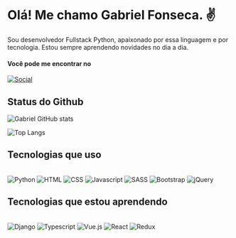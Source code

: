 
# Olá! Me chamo Gabriel Fonseca. ✌️

Sou desenvolvedor Fullstack Python, apaixonado por essa linguagem e por tecnologia. Estou sempre aprendendo novidades no dia a dia.

#### Você pode me encontrar no
[![Social](https://img.shields.io/badge/LinkedIn-0077B5?style=for-the-badge&logo=linkedin&logoColor=white)](https://www.linkedin.com/in/gabriel-fonseca-622078260/)

## Status do Github

![Gabriel GitHub stats](https://github-readme-stats.vercel.app/api?username=gabriel-f-s&show_icons=true&theme=dark)

![Top Langs](https://github-readme-stats.vercel.app/api/top-langs/?username=gabriel-f-s&layout=donut)

## Tecnologias que uso

<div style="display: inline_block"><br/>
    <img style="align: center" alt="Python" src="https://img.shields.io/badge/Python-3776AB?style=for-the-badge&logo=python&logoColor=white">
    <img style="align: center" alt="HTML" src="https://img.shields.io/badge/HTML5-E34F26?style=for-the-badge&logo=html5&logoColor=white">
    <img style="align: center" alt="CSS" src="https://img.shields.io/badge/CSS3-1572B6?style=for-the-badge&logo=css3&logoColor=white">
    <img style="align: center" alt="Javascript" src="https://img.shields.io/badge/JavaScript-F7DF1E?style=for-the-badge&logo=javascript&logoColor=black">
    <img style="align: center" alt="SASS" src="https://img.shields.io/badge/Sass-CC6699?style=for-the-badge&logo=sass&logoColor=white">
    <img style="align: center" alt="Bootstrap" src="https://img.shields.io/badge/Bootstrap-563D7C?style=for-the-badge&logo=bootstrap&logoColor=white">
    <img style="align: center" alt="jQuery" src="https://img.shields.io/badge/jQuery-0769AD?style=for-the-badge&logo=jquery&logoColor=white">
</div>

## Tecnologias que estou aprendendo

<div style="display: inline_block"><br/>
    <img style="align: center" alt="Django" src="https://img.shields.io/badge/Django-092E20?style=for-the-badge&logo=django&logoColor=white">
    <img style="align: center" alt="Typescript" src="https://img.shields.io/badge/TypeScript-007ACC?style=for-the-badge&logo=typescript&logoColor=white">
    <img style="align: center" alt="Vue.js" src="https://img.shields.io/badge/Vue.js-35495E?style=for-the-badge&logo=vue.js&logoColor=4FC08D">
    <img style="align: center" alt="React" src="https://img.shields.io/badge/React-20232A?style=for-the-badge&logo=react&logoColor=61DAFB">
    <img style="align: center" alt="Redux" src="https://img.shields.io/badge/Redux-593D88?style=for-the-badge&logo=redux&logoColor=white">
</div>

